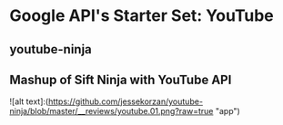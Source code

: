 # Google API's Starter Set: YouTube
## youtube-ninja
Mashup of Sift Ninja with YouTube API
---
![alt text]:(https://github.com/jessekorzan/youtube-ninja/blob/master/__reviews/youtube.01.png?raw=true "app")

